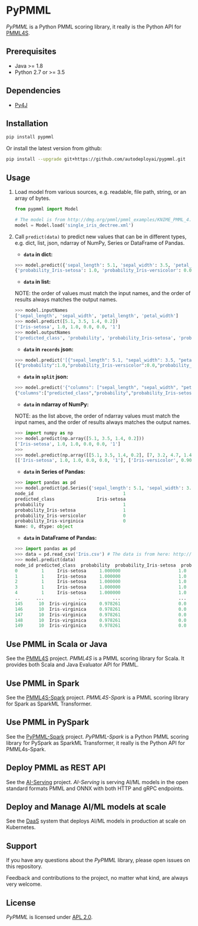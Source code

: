 # PyPMML

_PyPMML_ is a Python PMML scoring library, it really is the Python API for [PMML4S](https://github.com/autodeployai/pmml4s).

## Prerequisites
 - Java >= 1.8
 - Python 2.7 or >= 3.5

## Dependencies
  - [Py4J](https://www.py4j.org/)
  
## Installation

```bash
pip install pypmml
```

Or install the latest version from github:

```bash
pip install --upgrade git+https://github.com/autodeployai/pypmml.git
```

## Usage
1. Load model from various sources, e.g. readable, file path, string, or an array of bytes.

    ```python
    from pypmml import Model
    
    # The model is from http://dmg.org/pmml/pmml_examples/KNIME_PMML_4.1_Examples/single_iris_dectree.xml
    model = Model.load('single_iris_dectree.xml')
    ```

2. Call `predict(data)` to predict new values that can be in different types, e.g. dict, list, json, ndarray of NumPy, Series or DataFrame of Pandas.

    * **`data` in dict:**

    ```python
    >>> model.predict({'sepal_length': 5.1, 'sepal_width': 3.5, 'petal_length': 1.4, 'petal_width': 0.2})
    {'probability_Iris-setosa': 1.0, 'probability_Iris-versicolor': 0.0, 'probability': 1.0, 'predicted_class': 'Iris-setosa', 'probability_Iris-virginica': 0.0, 'node_id': '1'}
    ```

    * **`data` in list:** 
    
    NOTE: the order of values must match the input names, and the order of results always matches the output names.

    ```python
    >>> model.inputNames
    ['sepal_length', 'sepal_width', 'petal_length', 'petal_width']
    >>> model.predict([5.1, 3.5, 1.4, 0.2])
    ['Iris-setosa', 1.0, 1.0, 0.0, 0.0, '1']
    >>> model.outputNames
    ['predicted_class', 'probability', 'probability_Iris-setosa', 'probability_Iris-versicolor', 'probability_Iris-virginica', 'node_id']
    ```
    
    * **`data` in `records` json:**

    ```python
    >>> model.predict('[{"sepal_length": 5.1, "sepal_width": 3.5, "petal_length": 1.4, "petal_width": 0.2}]')
    [{"probability":1.0,"probability_Iris-versicolor":0.0,"probability_Iris-setosa":1.0,"probability_Iris-virginica":0.0,"predicted_class":"Iris-setosa","node_id":"1"}]
    ```

    * **`data` in `split` json:**
 
    ```python
    >>> model.predict('{"columns": ["sepal_length", "sepal_width", "petal_length", "petal_width"], "data": [[5.1, 3.5, 1.4, 0.2]]}')
    {"columns":["predicted_class","probability","probability_Iris-setosa","probability_Iris-versicolor","probability_Iris-virginica","node_id"],"data":[["Iris-setosa",1.0,1.0,0.0,0.0,"1"]]}
    ```

    * **`data` in ndarray of NumPy:**

    NOTE: as the list above, the order of ndarray values must match the input names, and the order of results always matches the output names.
    ```python
    >>> import numpy as np
    >>> model.predict(np.array([5.1, 3.5, 1.4, 0.2]))
    ['Iris-setosa', 1.0, 1.0, 0.0, 0.0, '1']
    >>> 
    >>> model.predict(np.array([[5.1, 3.5, 1.4, 0.2], [7, 3.2, 4.7, 1.4]]))
    [['Iris-setosa', 1.0, 1.0, 0.0, 0.0, '1'], ['Iris-versicolor', 0.9074074074074074, 0.0, 0.9074074074074074, 0.09259259259259259, '3']]
    ```

    * **`data` in Series of Pandas:**
    
    ```python
    >>> import pandas as pd
    >>> model.predict(pd.Series({'sepal_length': 5.1, 'sepal_width': 3.5, 'petal_length': 1.4, 'petal_width': 0.2}))
    node_id                                  1
    predicted_class                Iris-setosa
    probability                              1
    probability_Iris-setosa                  1
    probability_Iris-versicolor              0
    probability_Iris-virginica               0
    Name: 0, dtype: object
    ```

    * **`data` in DataFrame of Pandas:**

    ```python
    >>> import pandas as pd
    >>> data = pd.read_csv('Iris.csv') # The data is from here: http://dmg.org/pmml/pmml_examples/Iris.csv
    >>> model.predict(data)
    node_id predicted_class  probability  probability_Iris-setosa  probability_Iris-versicolor  probability_Iris-virginica
    0         1     Iris-setosa     1.000000                      1.0                     0.000000                    0.000000
    1         1     Iris-setosa     1.000000                      1.0                     0.000000                    0.000000
    2         1     Iris-setosa     1.000000                      1.0                     0.000000                    0.000000
    3         1     Iris-setosa     1.000000                      1.0                     0.000000                    0.000000
    4         1     Iris-setosa     1.000000                      1.0                     0.000000                    0.000000
    ..      ...             ...          ...                      ...                          ...                         ...
    145      10  Iris-virginica     0.978261                      0.0                     0.021739                    0.978261
    146      10  Iris-virginica     0.978261                      0.0                     0.021739                    0.978261
    147      10  Iris-virginica     0.978261                      0.0                     0.021739                    0.978261
    148      10  Iris-virginica     0.978261                      0.0                     0.021739                    0.978261
    149      10  Iris-virginica     0.978261                      0.0                     0.021739                    0.978261
    ```

## Use PMML in Scala or Java
See the [PMML4S](https://github.com/autodeployai/pmml4s) project. _PMML4S_ is a PMML scoring library for Scala. It provides both Scala and Java Evaluator API for PMML.

## Use PMML in Spark
See the [PMML4S-Spark](https://github.com/autodeployai/pmml4s-spark) project. _PMML4S-Spark_ is a PMML scoring library for Spark as SparkML Transformer.

## Use PMML in PySpark
See the [PyPMML-Spark](https://github.com/autodeployai/pypmml-spark) project. _PyPMML-Spark_ is a Python PMML scoring library for PySpark as SparkML Transformer, it really is the Python API for PMML4s-Spark.

## Deploy PMML as REST API
See the [AI-Serving](https://github.com/autodeployai/ai-serving) project. _AI-Serving_ is serving AI/ML models in the open standard formats PMML and ONNX with both HTTP and gRPC endpoints.

## Deploy and Manage AI/ML models at scale
See the [DaaS](https://www.autodeploy.ai/) system that deploys AI/ML models in production at scale on Kubernetes.

## Support
If you have any questions about the _PyPMML_ library, please open issues on this repository.

Feedback and contributions to the project, no matter what kind, are always very welcome. 

## License
_PyPMML_ is licensed under [APL 2.0](http://www.apache.org/licenses/LICENSE-2.0).
